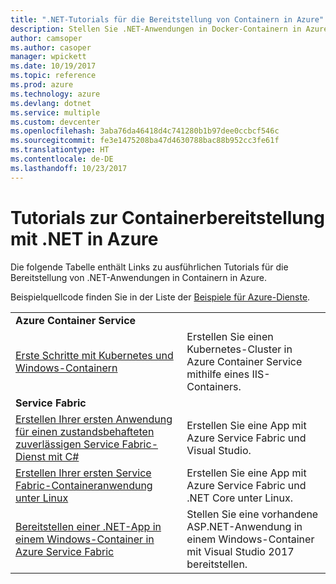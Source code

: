 ```yaml
---
title: ".NET-Tutorials für die Bereitstellung von Containern in Azure"
description: Stellen Sie .NET-Anwendungen in Docker-Containern in Azure bereit, und skalieren Sie sie mit DC/OS, Mesos oder Kubernetes.
author: camsoper
ms.author: casoper
manager: wpickett
ms.date: 10/19/2017
ms.topic: reference
ms.prod: azure
ms.technology: azure
ms.devlang: dotnet
ms.service: multiple
ms.custom: devcenter
ms.openlocfilehash: 3aba76da46418d4c741280b1b97dee0ccbcf546c
ms.sourcegitcommit: fe3e1475208ba47d4630788bac88b952cc3fe61f
ms.translationtype: HT
ms.contentlocale: de-DE
ms.lasthandoff: 10/23/2017
---
```

# <a name="container-deployment-tutorials-with-net-on-azure"></a>Tutorials zur Containerbereitstellung mit .NET in Azure

Die folgende Tabelle enthält Links zu ausführlichen Tutorials für die Bereitstellung von .NET-Anwendungen in Containern in Azure.

Beispielquellcode finden Sie in der Liste der [Beispiele für Azure-Dienste](https://azure.microsoft.com/resources/samples/?platform=dotnet).

| | |
|---|---|
| **Azure Container Service** ||
| [Erste Schritte mit Kubernetes und Windows-Containern][1] | Erstellen Sie einen Kubernetes-Cluster in Azure Container Service mithilfe eines IIS-Containers.
|**Service Fabric**| |
| [Erstellen Ihrer ersten Anwendung für einen zustandsbehafteten zuverlässigen Service Fabric-Dienst mit C#][2] | Erstellen Sie eine App mit Azure Service Fabric und Visual Studio. | 
| [Erstellen Ihrer ersten Service Fabric-Containeranwendung unter Linux][3] | Erstellen Sie eine App mit Azure Service Fabric und .NET Core unter Linux. | 
| [Bereitstellen einer .NET-App in einem Windows-Container in Azure Service Fabric][4] | Stellen Sie eine vorhandene ASP.NET-Anwendung in einem Windows-Container mit Visual Studio 2017 bereitstellen.  |

[1]: /azure/container-service/container-service-kubernetes-windows-walkthrough
[2]: /azure/service-fabric/service-fabric-create-your-first-application-in-visual-studio
[3]: /azure/service-fabric/service-fabric-get-started-containers
[4]: /azure/service-fabric/service-fabric-host-app-in-a-container
